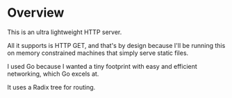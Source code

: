 # Overview

This is an ultra lightweight HTTP server.

All it supports is HTTP GET, and that's by design because I'll be running this on memory constrained machines that simply
serve static files.

I used Go because I wanted a tiny footprint with easy and efficient networking, which Go excels at.

It uses a Radix tree for routing.